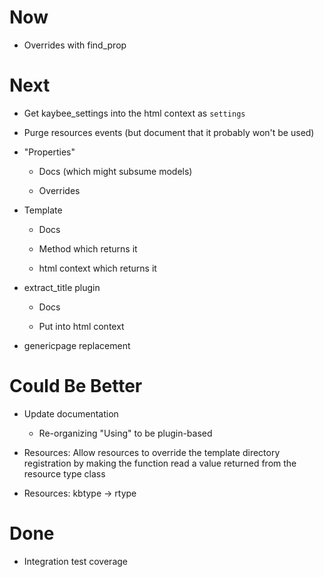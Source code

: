 # Now

- Overrides with find_prop


# Next

- Get kaybee_settings into the html context as ``settings``

- Purge resources events (but document that it probably won't be used)

- "Properties"

    - Docs (which might subsume models)
    
    - Overrides

- Template

    - Docs

    - Method which returns it
    
    - html context which returns it

- extract_title plugin

    - Docs
    
    - Put into html context

- genericpage replacement

# Could Be Better

- Update documentation

    - Re-organizing "Using" to be plugin-based

- Resources: Allow resources to override the template directory registration 
  by making the function read a value returned from the resource type 
  class
  
- Resources: kbtype -> rtype

# Done

- Integration test coverage

